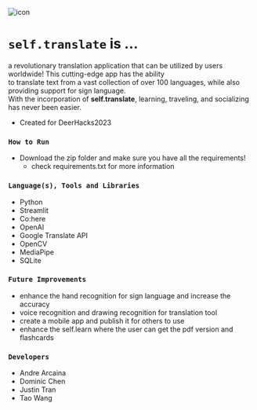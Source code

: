 ![icon](https://github.com/andrearcaina/Self-Translate/blob/main/frontend/imgs/meet.png)

# ```self.translate``` is ...
a revolutionary translation application that can be utilized by users worldwide! This cutting-edge app has the ability\
to translate text from a vast collection of over 100 languages, while also providing support for sign language.\
With the incorporation of **self.translate**, learning, traveling, and socializing has never been easier.
- Created for DeerHacks2023

### ```How to Run``` ###
- Download the zip folder and make sure you have all the requirements!
  - check requirements.txt for more information

### ```Language(s), Tools and Libraries``` ###
- Python
- Streamlit
- Co:here
- OpenAI
- Google Translate API
- OpenCV
- MediaPipe
- SQLite

### ```Future Improvements```
- enhance the hand recognition for sign language and increase the accuracy
- voice recognition and drawing recognition for translation tool
- create a mobile app and publish it for others to use
- enhance the self.learn where the user can get the pdf version and flashcards

### ```Developers``` ###
- Andre Arcaina
- Dominic Chen
- Justin Tran
- Tao Wang
